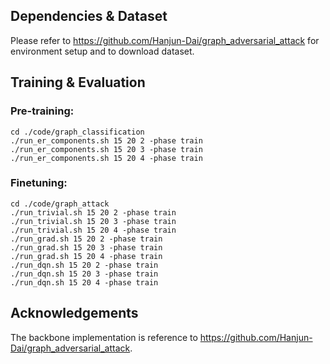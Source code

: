 ## Dependencies & Dataset

Please refer to https://github.com/Hanjun-Dai/graph_adversarial_attack for environment setup and to download dataset.

## Training & Evaluation
### Pre-training: ###
```
cd ./code/graph_classification
./run_er_components.sh 15 20 2 -phase train
./run_er_components.sh 15 20 3 -phase train
./run_er_components.sh 15 20 4 -phase train
```

### Finetuning: ###
```
cd ./code/graph_attack
./run_trivial.sh 15 20 2 -phase train
./run_trivial.sh 15 20 3 -phase train
./run_trivial.sh 15 20 4 -phase train
./run_grad.sh 15 20 2 -phase train
./run_grad.sh 15 20 3 -phase train
./run_grad.sh 15 20 4 -phase train
./run_dqn.sh 15 20 2 -phase train
./run_dqn.sh 15 20 3 -phase train
./run_dqn.sh 15 20 4 -phase train
```

## Acknowledgements

The backbone implementation is reference to https://github.com/Hanjun-Dai/graph_adversarial_attack.

